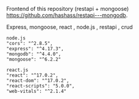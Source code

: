 Frontend of this repository (restapi + mongoose) https://github.com/hashass/restapi---mongodb.

Express, mongoose, react , node.js , restapi , crud
   
    node.js
    "cors": "^2.8.5",
    "express": "^4.17.3",
    "mongodb": "^4.4.0",
    "mongoose": "^6.2.2"
    
    react.js 
    "react": "^17.0.2",
    "react-dom": "^17.0.2",
    "react-scripts": "5.0.0",
    "web-vitals": "^2.1.4"

